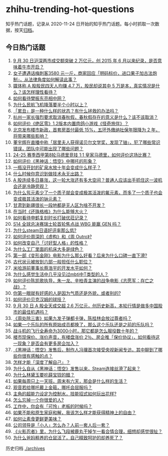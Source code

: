 # zhihu-trending-hot-questions

知乎热门话题，记录从 2020-11-24
日开始的知乎热门话题。每小时抓取一次数据，按天[归档](./archives)。

## 今日热门话题

<!-- BEGIN -->
<!-- 最后更新时间 Tue Oct 01 2024 04:00:45 GMT+0800 (China Standard Time) -->

1. [9 月 30 日沪深两市成交额突破 2 万亿元，创 2015 年 6 月以来纪录，是否意味着牛市开启？](https://www.zhihu.com/question/696416170)
1. [女子遭遇话梅刺客3580 元一斤，商家回应「明码标价，进口果子加古法炮制」，从法律角度如何解读此事？](https://www.zhihu.com/question/685639707)
1. [媒体称 A 股股民四天人均赚 4.7 万，股民却说其中 5 万是本，真实情况是什么？该怎样理性看待？](https://www.zhihu.com/question/695447836)
1. [如何看待樊振东亮相中网？](https://www.zhihu.com/question/689799410)
1. [为什么民航飞机降落要半个小时以上？](https://www.zhihu.com/question/424822116)
1. [「累丑」是一种什么样的状态？有什么拯救的办法吗？](https://www.zhihu.com/question/443461198)
1. [杭州一家长强烈要求取消春秋假，春秋假存在的意义是什么？该不该取消？](https://www.zhihu.com/question/686385238)
1. [如何评价《绝区零》1.2版本内置肉鸽小游戏《怪奇旅伴》？](https://www.zhihu.com/question/699198780)
1. [北京发布楼市新政，首套房首付最低 15%，五环外缴纳社保年限降为 2 年，将带来哪些影响？](https://www.zhihu.com/question/701584733)
1. [董宇辉在直播中称「居里夫人获得诺贝尔文学奖，发现了铀」，犯了哪些常识错误，团队中可能出现了哪些问题？](https://www.zhihu.com/question/688638731)
1. [24-25 赛季西甲第8轮马德里竞技 1:1 皇家马德里，如何评价这场比赛？](https://www.zhihu.com/question/691074575)
1. [如何评价《黑神话：悟空》中哪吒的形象？](https://www.zhihu.com/question/665621277)
1. [一瓶没开封的矿泉水放十年会变成什么样子？](https://www.zhihu.com/question/665693306)
1. [什么时候你意识到做技术永无出路？](https://www.zhihu.com/question/587112018)
1. [A 股连续多日暴涨，这一轮大涨还有多大空间？普通人应该出手抓住这一波机会还是冷静旁观？](https://www.zhihu.com/question/696473828)
1. [为什么氖元素少了一个质子就会变成极其活泼的氟元素，而多了一个质子也会变成极其活泼的钠元素？](https://www.zhihu.com/question/673114717)
1. [甘肃到新疆很长一段地都是无人区为啥不开发？](https://www.zhihu.com/question/668142201)
1. [在当时《还珠格格》为什么能够大火？](https://www.zhihu.com/question/267484971)
1. [如何看待申鹤复刻时长打破优菈记录？](https://www.zhihu.com/question/672613763)
1. [S14 全球总决赛瑞士轮首轮焦点战 WBG 能赢 GEN 吗？](https://www.zhihu.com/question/694124616)
1. [为什么steam日语好评率那么低?](https://www.zhihu.com/question/667935378)
1. [如何评价周深的《虚构》和《周 Outro》?](https://www.zhihu.com/question/680404101)
1. [如何改变自己「讨好型人格」的性格？](https://www.zhihu.com/question/667401616)
1. [为什么工厂里面的机床大多是绿色？](https://www.zhihu.com/question/557523834)
1. [第一部《变形金刚》电影为什么那么好看？后来为什么口碑一直下滑?](https://www.zhihu.com/question/308132033)
1. [古代状元被放到六部一般担任什么职位？](https://www.zhihu.com/question/363058515)
1. [米哈游前董事长蔡浩宇的开发水平如何？](https://www.zhihu.com/question/665714451)
1. [为什么感觉生活中几乎没见过mbti中T类型的人？](https://www.zhihu.com/question/536219191)
1. [如何评价陈凯歌执导，朱一龙、辛柏青主演的战争电影《志愿军：存亡之战》？](https://www.zhihu.com/question/668047229)
1. [你第一眼就有好感的人是因为气质还是外貌，或者别的?](https://www.zhihu.com/question/678056844)
1. [如何评价贝克汉姆的球技？](https://www.zhihu.com/question/28049838)
1. [9 月 30 日 A 股全天成交超 2.6 万亿元，创历史新高，本轮行情是做多中国股市的最佳机遇吗？](https://www.zhihu.com/question/697059573)
1. [《周处除三害》如果九发子弹都卡弹，陈桂林会放过尊者吗？](https://www.zhihu.com/question/650888065)
1. [如果一个乐队的所有原始成员都换了，那么这个乐队还是之前的乐队吗？](https://www.zhihu.com/question/328599869)
1. [战斗机的飞行全寿命为3000小时，那它都是怎么服役数十年的？](https://www.zhihu.com/question/653335768)
1. [楼市现保价、涨价声音，有楼盘涨价 2％、房企推「保价协议」，如何看待这一现象？是否会有更多房企加入？](https://www.zhihu.com/question/682721117)
1. [《黑神话：悟空》发售后，制作人冯骥首次接受央视新闻专访，其中聊到了哪些你很有感触的点？](https://www.zhihu.com/question/694976003)
1. [怎样才能「深度了解自己」？](https://www.zhihu.com/question/668089223)
1. [为什么自从《黑神话：悟空》发售以来，Steam连接丝滑了起来？](https://www.zhihu.com/question/674165512)
1. [为什么林黛玉要吃薛宝钗的醋？](https://www.zhihu.com/question/630679966)
1. [如果每周只上一天班，周末有六天，那会是什么样的生活？](https://www.zhihu.com/question/670097535)
1. [观音若给哪吒戴上金箍，哪吒会屈服吗？](https://www.zhihu.com/question/669166518)
1. [主角的超能力设定为控制水，技能招式如何玩出花样?](https://www.zhihu.com/question/387480003)
1. [怎么忘掉一个你很爱的人?](https://www.zhihu.com/question/667898925)
1. [工作中，你会有「可怜」老板的时候吗？](https://www.zhihu.com/question/668235478)
1. [如果不能和原生家庭和解，我该怎么样才能获得精神上的自由？](https://www.zhihu.com/question/666918249)
1. [如何让素食更鲜更美味？](https://www.zhihu.com/question/667978197)
1. [公司领导是「小人」怎么办？人前一套人后一套？](https://www.zhihu.com/question/668117264)
1. [《火影忍者》里，为什么飞段被鹿丸干掉乍一看合情合理，细想却感觉很扯？](https://www.zhihu.com/question/459621987)
1. [为什么爸妈粗养的仓鼠活了，自己精致呵护的却养死了？](https://www.zhihu.com/question/474080762)

<!-- END -->

历史归档 [./archives](./archives)
